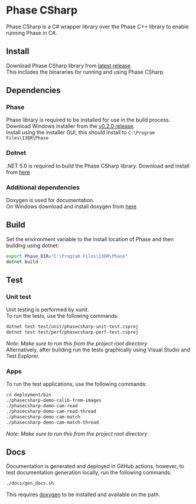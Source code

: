 # Phase CSharp
Phase CSharp is a C# wrapper library over the Phase C++ library to enable running Phase in C#.

## Install
Download Phase CSharp library from [latest release](https://github.com/i3drobotics/phase-csharp/releases)  
This includes the binararies for running and using Phase CSharp.

## Dependencies
### Phase
Phase library is required to be installed for use in the build process.  
Download Windows installer from the [v0.2.0 release](https://github.com/i3drobotics/phase/releases/tag/v0.2.0).  
Install using the installer GUI, this should install to `C:\Program Files\I3DR\Phase`
### Dotnet
.NET 5.0 is required to build the Phase CSharp library. Download and install from [here](https://dotnet.microsoft.com/en-us/download/dotnet/5.0)

### Additional dependencies
Doxygen is used for documentation.  
On Windows download and install doxygen from [here](https://www.doxygen.nl/download.html)

## Build
Set the environment variable to the install location of Phase and then building using dotnet:
```bash
export Phase_DIR="C:\Program Files\I3DR\Phase"
dotnet build
```

## Test

### Unit test
Unit testing is performed by xunit.  
To run the tests, use the following commands:
```bash
dotnet test test/unit/phasecsharp-unit-test.csproj
dotnet test test/perf/phasecsharp-perf-test.csproj
```
*Note: Make sure to run this from the project root directory*  
Alternatively, after building run the tests graphically using Visual Studio and Test Explorer.  

### Apps
To run the test applications, use the following commands:
```bash
cd deployment/bin
./phasecsharp-demo-calib-from-images
./phasecsharp-demo-cam-read
./phasecsharp-demo-cam-read-thread
./phasecsharp-demo-cam-match
./phasecsharp-demo-cam-match-thread
```

*Note: Make sure to run this from the project root directory*

## Docs
Documentation is generated and deployed in GitHub actions, however, to test documentation generation locally, run the following commands:
```bash
./docs/gen_docs.sh
```
This requires [doxygen](https://www.doxygen.nl/index.html) to be installed and available on the path.

